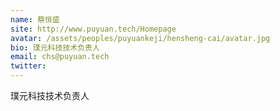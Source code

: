 ```yaml
---
name: 蔡恒盛
site: http://www.puyuan.tech/Homepage
avatar: /assets/peoples/puyuankeji/hensheng-cai/avatar.jpg
bio: 璞元科技技术负责人
email: chs@puyuan.tech
twitter: 
---
```

璞元科技技术负责人
